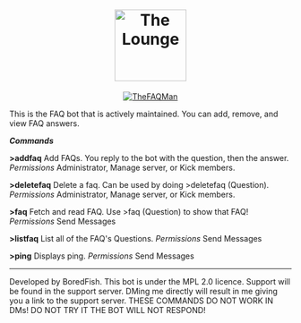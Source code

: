 <h1 align="center">		<img
<img
		align="center"
		width="128"
		alt="The Lounge"
		src="https://cdn.discordapp.com/attachments/695345270338355232/780522040226086932/TheFAQMan.png">
</h1>
<p align="center">
<a href="https://top.gg/bot/737142055670775850">
    <img src="https://top.gg/api/widget/737142055670775850.svg" alt="TheFAQMan" />
</a>
	
<script src="https://discordbotlist.com/widget/index.js"></script>
<dbl-widget bot-id="bot-thefaqman" centered></dbl-widget>

</p>
This is the FAQ bot that is actively maintained. You can add, remove, and view FAQ answers. 

***Commands*** 

**>addfaq** Add FAQs. You reply to the bot with the question, then the answer. 
*Permissions* Administrator, Manage server, or Kick members.

**>deletefaq** Delete a faq. Can be used by doing >deletefaq (Question). 
*Permissions* Administrator, Manage server, or Kick members. 

**>faq** Fetch and read FAQ. Use >faq (Question) to show that FAQ! 
*Permissions* Send Messages

**>listfaq** List all of the FAQ's Questions.
*Permissions* Send Messages

**>ping** Displays ping.
*Permissions* Send Messages
_________________________________________________________________________________________________________________________
Developed by BoredFish. This bot is under the MPL 2.0 licence. Support will be found in the support server. DMing me directly will result in me giving you a link to the support server. THESE COMMANDS DO NOT WORK IN DMs! DO NOT TRY IT THE BOT WILL NOT RESPOND!
